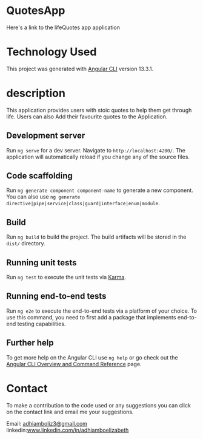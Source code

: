 # QuotesApp
Here's a link to the lifeQuotes app application
# Technology Used
This project was generated with [Angular CLI](https://github.com/angular/angular-cli) version 13.3.1.
# description
This application provides users with stoic quotes to help them get through life.
Users can also Add their favourite quotes to the Application.

## Development server

Run `ng serve` for a dev server. Navigate to `http://localhost:4200/`. The application will automatically reload if you change any of the source files.

## Code scaffolding

Run `ng generate component component-name` to generate a new component. You can also use `ng generate directive|pipe|service|class|guard|interface|enum|module`.

## Build

Run `ng build` to build the project. The build artifacts will be stored in the `dist/` directory.

## Running unit tests

Run `ng test` to execute the unit tests via [Karma](https://karma-runner.github.io).

## Running end-to-end tests

Run `ng e2e` to execute the end-to-end tests via a platform of your choice. To use this command, you need to first add a package that implements end-to-end testing capabilities.

## Further help

To get more help on the Angular CLI use `ng help` or go check out the [Angular CLI Overview and Command Reference](https://angular.io/cli) page.
# Contact
To make a contribution to the code used or any suggestions you can click on the contact link and email me your suggestions.

Email: adhiamboliz3@gmail.com
linkedin:www.linkedin.com/in/adhiamboelizabeth

